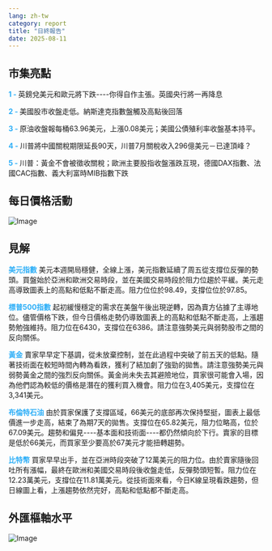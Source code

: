 ```yaml
---
lang: zh-tw
category: report
title: "日終報告"
date: 2025-08-11
---
```



<h2>市集亮點</h2>
<strong style="color: #2caef7;">1 - </strong> 英鎊兌美元和歐元將下跌----你得自作主張。英國央行將一再降息

<strong style="color: #2caef7;">2 - </strong> 美國股市收盤走低。納斯達克指數盤觸及高點後回落

<strong style="color: #2caef7;">3 - </strong> 原油收盤報每桶63.96美元，上漲0.08美元；美國公債殖利率收盤基本持平。


<strong style="color: #2caef7;">4 - </strong> 川普將中國關稅期限延長90天，川普7月關稅收入296億美元－已達頂峰？

<strong style="color: #2caef7;">5 - </strong> 川普：黃金不會被徵收關稅；歐洲主要股指收盤漲跌互現，德國DAX指數、法國CAC指數、義大利富時MIB指數下跌



<h2>每日價格活動</h2>
<img src="https://markleighedu.github.io/img/Aug-2025/11-Aug-2025/price.jpg" alt="Image"/>

<h2>見解</h2>
<strong style="color: #2caef7;">美元指數</strong> 美元本週開局穩健，全線上漲，美元指數延續了周五從支撐位反彈的勢頭。買盤始於亞洲和歐洲交易時段，並在美國交易時段於阻力位趨於平緩。美元走高導致圖表上的高點和低點不斷走高。阻力位位於98.49，支撐位位於97.85。

<strong style="color: #2caef7;">標普500指數</strong> 起初緩慢穩定的需求在美盤午後出現逆轉，因為賣方佔據了主導地位。儘管價格下跌，但今日價格走勢仍導致圖表上的高點和低點不斷走高，上漲趨勢勉強維持。阻力位在6430，支撐位在6386。請注意強勢美元與弱勢股市之間的反向關係。

<strong style="color: #2caef7;">黃金</strong> 賣家早早定下基調，從未放棄控制，並在此過程中突破了前五天的低點。隨著技術面在較短時間內轉為看跌，獲利了結加劇了強勁的拋售。請注意強勢美元與弱勢黃金之間的強烈反向關係。黃金尚未失去其避險地位，買家很可能會入場，因為他們認為較低的價格是潛在的獲利買入機會。阻力位在3,405美元，支撐位在3,341美元。

<strong style="color: #2caef7;">布倫特石油</strong> 由於買家保護了支撐區域，66美元的底部再次保持堅挺，圖表上最低價進一步走高，結束了為期7天的拋售。支撐位在65.82美元，阻力位略高，位於67.09美元。趨勢和偏見----基本面和技術面----都仍然傾向於下行。賣家的目標是低於66美元，而買家至少要高於67美元才能扭轉趨勢。

<strong style="color: #2caef7;">比特幣</strong> 買家早早出手，並在亞洲時段突破了12萬美元的阻力位。由於賣家隨後回吐所有漲幅，最終在歐洲和美國交易時段後收盤走低，反彈勢頭短暫。阻力位在12.23萬美元，支撐位在11.81萬美元。從技術面來看，今日K線呈現看跌趨勢，但日線圖上看，上漲趨勢依然完好，高點和低點都不斷走高。



<h2>外匯樞軸水平</h2>
<img src="https://markleighedu.github.io/img/Aug-2025/11-Aug-2025/pivot.jpg" alt="Image"/>